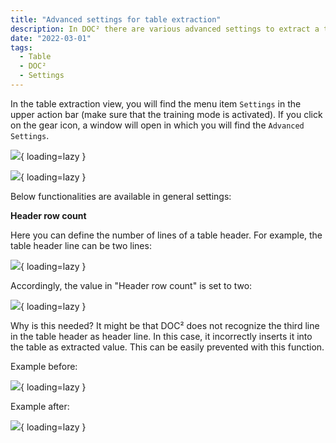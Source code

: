 ```yaml
---
title: "Advanced settings for table extraction"
description: In DOC² there are various advanced settings to extract a table. On this page you will find a few examples of different table characteristics.
date: "2022-03-01"
tags:
  - Table
  - DOC²
  - Settings
---
```


In the table extraction view, you will find the menu item `Settings` in the upper action bar (make sure that the training mode is activated). If you click on the gear icon, a window will open in which you will find the `Advanced Settings`.

![](/_images/doc2/advanced-settings_1.png){ loading=lazy }


![](/_images/doc2/advanced-settings_2.png){ loading=lazy }

Below functionalities are available in general settings:

**Header row count**

Here you can define the number of lines of a table header. For example, the table header line can be two lines:

![](/_images/doc2/advanced-settings_3.png){ loading=lazy }

Accordingly, the value in "Header row count" is set to two:

![](/_images/doc2/advanced-settings_4.png){ loading=lazy }

Why is this needed? It might be that DOC² does not recognize the third line in the table header as header line. In this case, it incorrectly inserts it into the table as extracted value. This can be easily prevented with this function.

Example before:

![](/_images/doc2/advanced-settings_5.png){ loading=lazy }

Example after:

![](/_images/doc2/advanced-settings_6.png){ loading=lazy }

<!-- **Move Extra Rows to**

If a table starts with one single row that is above all the other information like position and so on, it might be that DOC² extracts this line as extra row and grouping of the information for example by position might not work properly.

![](/_images/doc2/advanced-settings_7.png){ loading=lazy }

To work around this problem, the option "Move Extra Rows to" DESCRIPTION can be activated. This causes this single row to be taken over into the selected column and extracted together with them into one row and then grouped.

![](/_images/doc2/advanced-settings_8.png){ loading=lazy }

Example before:

![](/_images/doc2/image-21-1024x144.png){ loading=lazy }

Example after:

![](/_images/doc2/image-22-1024x132.png){ loading=lazy }

Below functionalities are available in advanced settings:

**Minimum grouped rows**

Enter the minimum number of rows in your grouped column here.

**Maximum grouped rows**

Enter the maximum number of rows in your grouped column here.

**Distinct group columns**

If you want only unique values for your grouped column, check the box here.

**Reverse grouping**

If you want to combine all the rows above the grouped attribute, check the box here.

**Split Text**

If you want to split the text exactly at the column separator, check the box here. -->